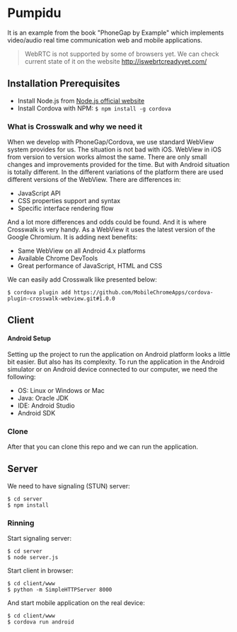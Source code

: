 Pumpidu
=======

It is an example from the book "PhoneGap by Example" which implements video/audio real time communication web and mobile applications.

> WebRTC is not supported by some of browsers yet. We can check current state of it on the website http://iswebrtcreadyyet.com/

## Installation Prerequisites
- Install Node.js from [Node.js official website](http://nodejs.org/)
- Install Cordova with NPM: `$ npm install -g cordova`

### What is Crosswalk and why we need it
When we develop with PhoneGap/Cordova, we use standard WebView system provides for us. The situation is not bad with iOS. WebView in iOS from version to version works almost the same. There are only small changes and improvements provided for the time.
But with Android situation is totally different. In the different variations of the platform there are used different versions of the WebView. There are differences in:
-	JavaScript API
-	CSS properties support and syntax
-	Specific interface rendering flow

And a lot more differences and odds could be found.
And it is where Crosswalk is very handy. As a WebView it uses the latest version of the Google Chromium. It is adding next benefits:
-	Same WebView on all Android 4.x platforms
-	Available Chrome DevTools
-	Great performance of JavaScript, HTML and CSS

We can easily add Crosswalk like presented below:
```
$ cordova plugin add https://github.com/MobileChromeApps/cordova-plugin-crosswalk-webview.git#1.0.0
```

## Client
#### Android Setup
Setting up the project to run the application on Android platform looks a little bit easier. But also has its complexity. To run the application in the Android simulator or on Android device connected to our computer, we need the following:
-	OS: Linux or Windows or Mac
-	Java: Oracle JDK
-	IDE: Android Studio
-	Android SDK

### Clone
After that you can clone this repo and we can run the application.

## Server
We need to have signaling (STUN) server:
```
$ cd server
$ npm install
```

### Rinning
Start signaling server:
```
$ cd server
$ node server.js
```
Start client in browser:
```
$ cd client/www
$ python -m SimpleHTTPServer 8000
```
And start mobile application on the real device:
```
$ cd client/www
$ cordova run android
```
